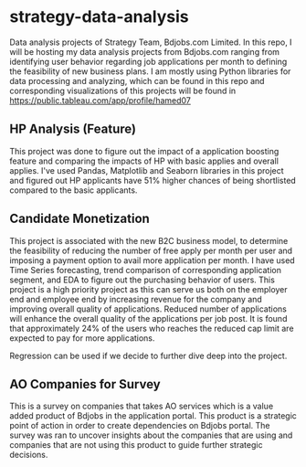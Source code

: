 # strategy-data-analysis
Data analysis projects of Strategy Team, Bdjobs.com Limited. In this repo, I will be hosting my data analysis projects from Bdjobs.com ranging from identifying user behavior regarding job applications per month to defining the feasibility of new business plans. I am mostly using Python libraries for data processing and analyzing, which can be found in this repo and corresponding visualizations of this projects will be found in https://public.tableau.com/app/profile/hamed07

## HP Analysis (Feature)
This project was done to figure out the impact of a application boosting feature and comparing the impacts of HP with basic applies and overall applies. I've used Pandas, Matplotlib and Seaborn libraries in this project and figured out HP applicants have 51% higher chances of being shortlisted compared to the basic applicants.

## Candidate Monetization
This project is associated with the new B2C business model, to determine the feasibility of reducing the number of free apply per month per user and imposing a payment option to avail more application per month. I have used Time Series forecasting, trend comparison of corresponding application segment, and EDA to figure out the purchasing behavior of users. This project is a high priority project as this can serve us both on the employer end and employee end by increasing revenue for the company and improving overall quality of applications. Reduced number of applications will enhance the overall quality of the applications per job post. It is found that approximately 24% of the users who reaches the reduced cap limit are expected to pay for more applications. 

Regression can be used if we decide to further dive deep into the project. 

## AO Companies for Survey
This is a survey on companies that takes AO services which is a value added product of Bdjobs in the application portal. This product is a strategic point of action in order to create dependencies on Bdjobs portal. The survey was ran to uncover insights about the companies that are using and companies that are not using this product to guide further strategic decisions.  
